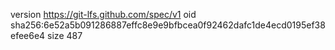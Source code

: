 version https://git-lfs.github.com/spec/v1
oid sha256:6e52a5b091286887effc8e9e9bfbcea0f92462dafc1de4ecd0195ef38efee6e4
size 487

